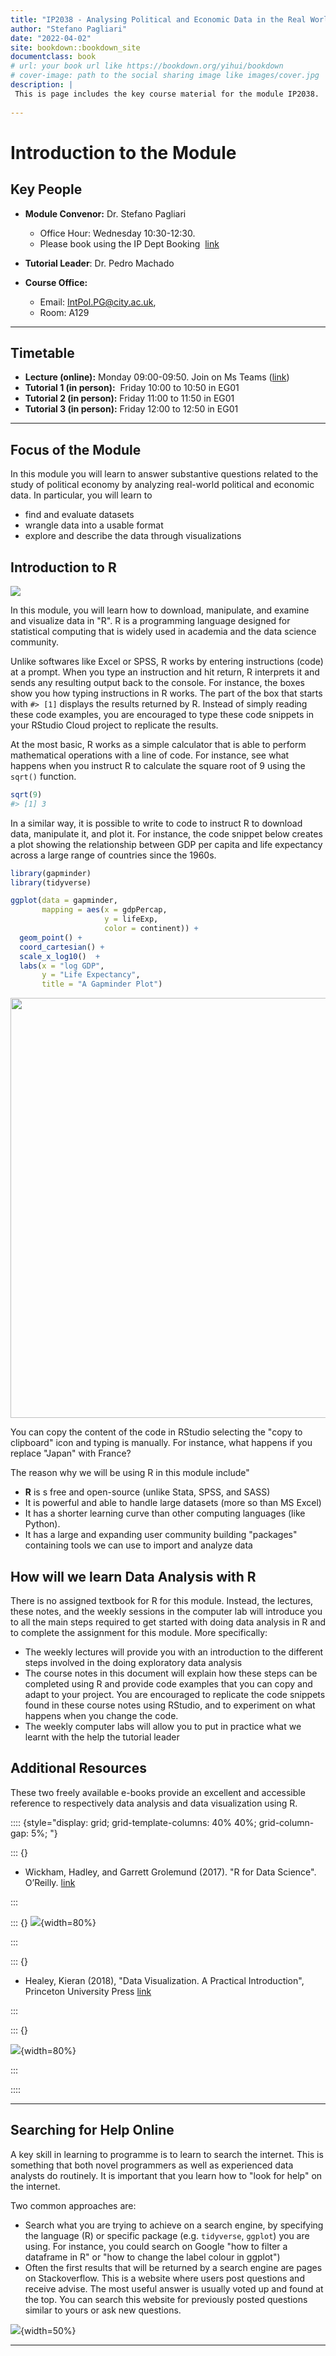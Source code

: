 ```yaml
--- 
title: "IP2038 - Analysing Political and Economic Data in the Real World - Course Material"
author: "Stefano Pagliari"
date: "2022-04-02"
site: bookdown::bookdown_site
documentclass: book
# url: your book url like https://bookdown.org/yihui/bookdown
# cover-image: path to the social sharing image like images/cover.jpg
description: |
 This is page includes the key course material for the module IP2038.
 
---
```

 
# Introduction to the Module


## Key People

- **Module Convenor:**  Dr. Stefano Pagliari
	- Office Hour: Wednesday 10:30-12:30.
	- Please book using the IP Dept Booking  [link](https://outlook.office365.com/owa/calendar/OfficeHour202021@cityuni.onmicrosoft.com/bookings/s/VGUsxz9d_E6qI1xaXKgkrQ2)

- **Tutorial Leader**: Dr. Pedro Machado

- **Course Office:**
	- Email: IntPol.PG@city.ac.uk, 
	- Room: A129


---

## Timetable

-   **Lecture (online):** Monday 09:00-09:50. Join on Ms Teams ([link](https://teams.microsoft.com/l/meetup-join/19%3ameeting_YzJmZjQ1NTYtYzAyZC00YWNkLTkxYTctMjhlM2NkMTMzYTdj%40thread.v2/0?context=%7b%22Tid%22%3a%22dd615949-5bd0-4da0-ac52-28ef8d336373%22%2c%22Oid%22%3a%22c767c468-b609-4e4a-8987-7b08205110ae%22%7d))  
-   **Tutorial 1 (in person):**  Friday 10:00 to 10:50 in EG01
-   **Tutorial 2 (in person):** Friday 11:00 to 11:50 in EG01
-   **Tutorial 3 (in person):** Friday 12:00 to 12:50 in EG01

---

## Focus of the Module

In this module you will learn to answer substantive questions related to the study of political economy by analyzing real-world political and economic data. In particular, you will learn to

- find and evaluate datasets 
- wrangle data into a usable format
- explore and describe the data through visualizations

 
## Introduction to R

![](images/RStats_Logo.jpeg)
<br>

In this module, you will learn how to download, manipulate, and examine and visualize data in "R". R is a programming language designed for statistical computing that is widely used in academia and the data science community.

Unlike softwares like Excel or SPSS, R works by entering instructions (code) at a prompt. When you type an instruction and hit return, R interprets it and sends any resulting output back to the console. 
For instance, the boxes show you how typing instructions in R works. The part of the box that starts with `#> [1]` displays the results returned by R. Instead of simply reading these code examples, you are encouraged to type these code snippets in your RStudio Cloud project to replicate the results.

At the most basic, R works as a simple calculator that is able to perform mathematical operations with a line of code. For instance, see what happens when you instruct R to calculate the square root of 9 using the `sqrt()` function. 


```r
sqrt(9)
#> [1] 3
```

In a similar way, it is possible to write to code to instruct R to download data, manipulate it, and plot it. For instance, the code snippet below creates a plot showing the relationship between GDP per capita and life expectancy across a large range of countries since the 1960s.



```r
library(gapminder)
library(tidyverse)

ggplot(data = gapminder, 
       mapping = aes(x = gdpPercap, 
                     y = lifeExp,
                     color = continent)) + 
  geom_point() + 
  coord_cartesian() + 
  scale_x_log10()  + 
  labs(x = "log GDP", 
       y = "Life Expectancy", 
       title = "A Gapminder Plot")
```

<img src="index_files/figure-html/gdppc-1.png" width="672" />

You can copy  the content of the code in RStudio selecting the "copy to clipboard" icon and typing is manually. For instance, what happens if you replace "Japan" with France?

The reason why we will be using R in this module include"

- **R** is s free and open-source (unlike Stata, SPSS, and SASS)
- It is powerful and able to handle large datasets (more so than MS Excel)
- It has a shorter learning curve than other computing languages (like Python).
- It has a large and expanding user community building "packages" containing tools we can use to import and analyze data


## How will we learn Data Analysis with R

There is no assigned textbook for R for this module. Instead, the lectures, these notes, and the weekly sessions in the computer lab will introduce you to all the main steps required to get started with doing data analysis in R and to complete the assignment for this module.
More specifically:

- The weekly lectures will provide you with an introduction to the different steps involved in the doing exploratory data analysis
- The course notes in this document will explain how these steps can be completed using R and provide code examples that you can copy and adapt to your project. You are encouraged to replicate the code snippets found in these course notes using RStudio, and to experiment on what happens when you change the code.
- The weekly computer labs will allow you to put in practice what we learnt with the help the tutorial leader

## Additional Resources

These two freely available e-books provide an excellent and accessible reference to respectively data analysis and data visualization using R.



:::: {style="display: grid; grid-template-columns: 40% 40%; grid-column-gap: 5%; "}

::: {}

+ Wickham, Hadley, and Garrett Grolemund (2017). "R for Data Science". O’Reilly. [link](https://r4ds.had.co.nz)

:::

::: {}
![](images/RFDS_cover.png){width=80%}

:::

::: {}

+ Healey, Kieran (2018), "Data Visualization. A Practical Introduction", Princeton University Press [link](https://socviz.co)

:::

::: {}



![](images/Healy_Data_Visualization_Cover.jpg){width=80%}

:::

::::


---


## Searching for Help Online

A key skill in learning to programme is to learn to search the internet. This is something that both novel programmers as well as experienced data analysts do routinely. It is important that you learn how to "look for help" on the internet. 

Two common approaches are:

+ Search what you are trying to achieve on a search engine, by specifying the language (R) or specific package (e.g. `tidyverse`, `ggplot`) you are using. For instance, you could search on Google "how to filter a dataframe in R" or "how to change the label colour in ggplot")
+ Often the first results that will be returned by a search engine are pages on Stackoverflow. This is a website where users post questions and receive advise. The most useful answer is usually voted up and found at the top. You can search this website for previously posted questions similar to yours or ask new questions. 

![](images/StackOverflow_Most_Asked_Questions.png){width=50%}
[](https://i.imgur.com/AFH3v7h.png)

---
 
